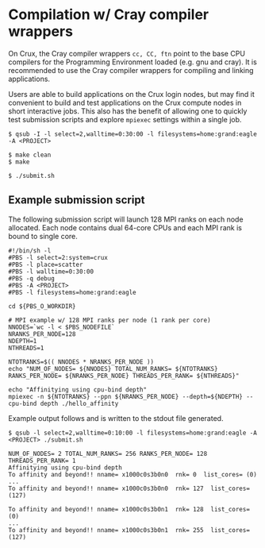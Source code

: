 # Compilation w/ Cray compiler wrappers

On Crux, the Cray compiler wrappers `cc, CC, ftn` point to the base CPU compilers for the Programming Environment loaded (e.g. gnu and cray). It is recommended to use the Cray compiler wrappers for compiling and linking applications.

Users are able to build applications on the Crux login nodes, but may find it convenient to build and test applications on the Crux compute nodes in short interactive jobs. This also has the benefit of allowing one to quickly test submission scripts and explore `mpiexec` settings within a single job.
```
$ qsub -I -l select=2,walltime=0:30:00 -l filesystems=home:grand:eagle -A <PROJECT>

$ make clean
$ make

$ ./submit.sh
```

## Example submission script

The following submission script will launch 128 MPI ranks on each node allocated. Each node contains dual 64-core CPUs and each MPI rank is bound to single core.
```
#!/bin/sh -l
#PBS -l select=2:system=crux
#PBS -l place=scatter
#PBS -l walltime=0:30:00
#PBS -q debug 
#PBS -A <PROJECT>
#PBS -l filesystems=home:grand:eagle

cd ${PBS_O_WORKDIR}

# MPI example w/ 128 MPI ranks per node (1 rank per core)
NNODES=`wc -l < $PBS_NODEFILE`
NRANKS_PER_NODE=128
NDEPTH=1
NTHREADS=1

NTOTRANKS=$(( NNODES * NRANKS_PER_NODE ))
echo "NUM_OF_NODES= ${NNODES} TOTAL_NUM_RANKS= ${NTOTRANKS} RANKS_PER_NODE= ${NRANKS_PER_NODE} THREADS_PER_RANK= ${NTHREADS}"

echo "Affinitying using cpu-bind depth"
mpiexec -n ${NTOTRANKS} --ppn ${NRANKS_PER_NODE} --depth=${NDEPTH} --cpu-bind depth ./hello_affinity
```

Example output follows and is written to the stdout file generated.

```
$ qsub -l select=2,walltime=0:10:00 -l filesystems=home:grand:eagle -A <PROJECT> ./submit.sh 

NUM_OF_NODES= 2 TOTAL_NUM_RANKS= 256 RANKS_PER_NODE= 128 THREADS_PER_RANK= 1
Affinitying using cpu-bind depth
To affinity and beyond!! nname= x1000c0s3b0n0  rnk= 0  list_cores= (0)
...
To affinity and beyond!! nname= x1000c0s3b0n0  rnk= 127  list_cores= (127)

To affinity and beyond!! nname= x1000c0s3b0n1  rnk= 128  list_cores= (0)
...
To affinity and beyond!! nname= x1000c0s3b0n1  rnk= 255  list_cores= (127)
```
